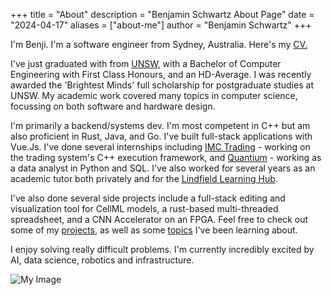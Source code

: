 +++
title = "About"
description = "Benjamin Schwartz About Page"
date = "2024-04-17"
aliases = ["about-me"]
author = "Benjamin Schwartz"
+++

I'm Benji. I'm a software engineer from Sydney, Australia. Here's my [CV.](https://drive.google.com/file/d/1WfI-IznNBwUbZOG3TQgfSZtf_xnPIRJi/view?usp=sharing)

I've just graduated with from [UNSW](https://www.unsw.edu.au/), with a Bachelor of Computer Engineering with First Class Honours, and an HD-Average. I was recently awarded the 'Brightest Minds' full scholarship for postgraduate studies at UNSW. My academic work covered many topics in computer science, focussing on both software and hardware design.

I'm primarily a backend/systems dev. I'm most competent in C++ but am also proficient in Rust, Java, and Go. I've built full-stack applications with Vue.Js. I've done several internships including [IMC Trading](https://www.imc.com/ap/) - working on the trading system's C++ execution framework, and [Quantium](https://quantium.com/) - working as a data analyst in Python and SQL. I've also worked for several years as an academic tutor both privately and for the [Lindfield Learning Hub](https://www.lindfieldlearninghub.com.au/). 

I've also done several side projects include a full-stack editing and visualization tool for CellML models, a rust-based multi-threaded spreadsheet, and a CNN Accelerator on an FPGA. Feel free to check out some of my [projects](/projects), as well as some [topics](/notes) I've been learning about.

I enjoy solving really difficult problems. I'm currently incredibly excited by AI, data science, robotics and infrastructure.

![My Image](/images/me_v2.png)
